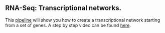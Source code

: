 ## RNA-Seq: Transcriptional networks.

This [pipeline](https://github.com/ibioChile/Transcriptomics-R-Workshop-public/blob/master/Session3-Transcriptional_networks/Session3-Transcriptional_networks.md) will show you how to create a transcriptional network starting from a set of genes. A step by step video can be found [here](https://drive.google.com/file/d/16kKBpg1XPGvCl4bL5dPUFM7okBhWkdp5/view?usp=sharing).
